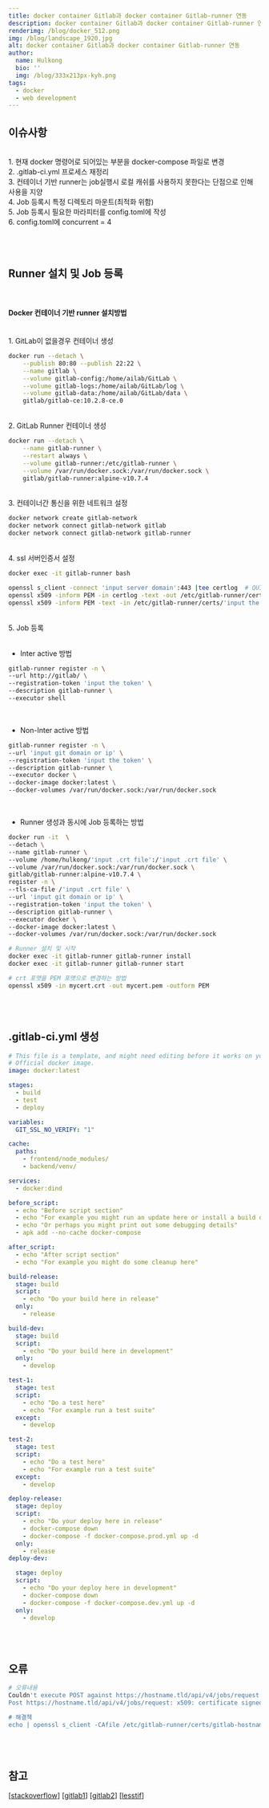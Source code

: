 ```yaml
---
title: docker container Gitlab과 docker container Gitlab-runner 연동
description: docker container Gitlab과 docker container Gitlab-runner 연동
renderimg: /blog/docker_512.png
img: /blog/landscape_1920.jpg
alt: docker container Gitlab과 docker container Gitlab-runner 연동
author:
  name: Hulkong
  bio: ''
  img: /blog/333x213px-kyh.png
tags:
  - docker
  - web development
---
```


## 이슈사항
<br/>
1. 현재 docker 명령어로 되어있는 부분을 docker-compose 파일로 변경<br/>
2. .gitlab-ci.yml 프로세스 재정리<br/>
3. 컨테이너 기반 runner는 job실행시 로컬 캐쉬를 사용하지 못한다는 단점으로 인해 사용을 지양<br/>
4. Job 등록시 특정 디렉토리 마운트(최적화 위함)<br/>
5. Job 등록시 필요한 마라피터를 config.toml에 작성<br/>
6. config.toml에 concurrent = 4

<br/><br/>
## Runner 설치 및 Job 등록
<br/>
<h4>Docker 컨테이너 기반 runner 설치방법</h4>
<br/>
1. GitLab이 없을경우 컨테이너 생성

```bash
docker run --detach \
    --publish 80:80 --publish 22:22 \
    --name gitlab \
    --volume gitlab-config:/home/ailab/GitLab \
    --volume gitlab-logs:/home/ailab/GitLab/log \
    --volume gitlab-data:/home/ailab/GitLab/data \
    gitlab/gitlab-ce:10.2.8-ce.0
```
<br/>
2. GitLab Runner 컨테이너 생성

```bash
docker run --detach \
    --name gitlab-runner \
    --restart always \
    --volume gitlab-runner:/etc/gitlab-runner \
    --volume /var/run/docker.sock:/var/run/docker.sock \
    gitlab/gitlab-runner:alpine-v10.7.4
```

<br/>
3. 컨테이너간 통신을 위한 네트워크 설정

```bash
docker network create gitlab-network
docker network connect gitlab-network gitlab
docker network connect gitlab-network gitlab-runner
```

<br/>
4. ssl 서버인증서 설정

```bash
docker exec -it gitlab-runner bash

openssl s_client -connect 'input server domain':443 |tee certlog  # QUIT 입력
openssl x509 -inform PEM -in certlog -text -out /etc/gitlab-runner/certs/'input the filename' # 서버 인증서 생성
openssl x509 -inform PEM -text -in /etc/gitlab-runner/certs/'input the filename' # 확인 과정
```

<br/>
5. Job 등록
<br/><br/>

- Inter active 방법
```bash
gitlab-runner register -n \
--url http://gitlab/ \
--registration-token 'input the token' \
--description gitlab-runner \
--executor shell
```
<br/>

- Non-Inter active 방법
```bash
gitlab-runner register -n \
--url 'input git domain or ip' \
--registration-token 'input the token' \
--description gitlab-runner \
--executor docker \
--docker-image docker:latest \
--docker-volumes /var/run/docker.sock:/var/run/docker.sock
```
<br/>

- Runner 생성과 동시에 Job 등록하는 방법
```bash
docker run -it  \
--detach \
--name gitlab-runner \
--volume /home/hulkong/'input .crt file':/'input .crt file' \
--volume /var/run/docker.sock:/var/run/docker.sock \
gitlab/gitlab-runner:alpine-v10.7.4 \
register -n \
--tls-ca-file /'input .crt file' \
--url 'input git domain or ip' \
--registration-token 'input the token' \
--description gitlab-runner \
--executor docker \
--docker-image docker:latest \
--docker-volumes /var/run/docker.sock:/var/run/docker.sock

# Runner 설치 및 시작
docker exec -it gitlab-runner gitlab-runner install
docker exec -it gitlab-runner gitlab-runner start
```

```bash
# crt 포맷을 PEM 포맷으로 변경하는 방법
openssl x509 -in mycert.crt -out mycert.pem -outform PEM
```
<br/><br/>
## .gitlab-ci.yml 생성

```yml
# This file is a template, and might need editing before it works on your project.
# Official docker image.
image: docker:latest

stages:
  - build
  - test
  - deploy

variables:
  GIT_SSL_NO_VERIFY: "1"

cache:
  paths:
    - frontend/node_modules/
    - backend/venv/

services:
  - docker:dind

before_script:
  - echo "Before script section"
  - echo "For example you might run an update here or install a build dependency"
  - echo "Or perhaps you might print out some debugging details"
  - apk add --no-cache docker-compose

after_script:
  - echo "After script section"
  - echo "For example you might do some cleanup here"

build-release:
  stage: build
  script:
    - echo "Do your build here in release"
  only:
    - release

build-dev:
  stage: build
  script:
    - echo "Do your build here in development"
  only:
    - develop

test-1:
  stage: test
  script: 
    - echo "Do a test here"
    - echo "For example run a test suite"
  except:
    - develop

test-2:
  stage: test
  script: 
    - echo "Do a test here"
    - echo "For example run a test suite"
  except:
    - develop

deploy-release:
  stage: deploy
  script:
    - echo "Do your deploy here in release"
    - docker-compose down
    - docker-compose -f docker-compose.prod.yml up -d
  only:
    - release
deploy-dev:

  stage: deploy
  script:
    - echo "Do your deploy here in development"
    - docker-compose down
    - docker-compose -f docker-compose.dev.yml up -d
  only:
    - develop
```
<br/><br/>

## 오류

```bash
# 오류내용
Couldn't execute POST against https://hostname.tld/api/v4/jobs/request:
Post https://hostname.tld/api/v4/jobs/request: x509: certificate signed by unknown authority

# 해결책
echo | openssl s_client -CAfile /etc/gitlab-runner/certs/gitlab-hostname.tld.crt -connect gitlab-hostname.tld:443
```

<br/><br/>

## 참고

[[stackoverflow](https://stackoverflow.com/questions/44458410/gitlab-ci-runner-ignore-self-signed-certificate)]
[[gitlab1](https://gitlab.com/gitlab-org/gitlab-runner/-/issues/3180)]
[[gitlab2](https://docs.gitlab.com/runner/configuration/tls-self-signed.html)]
[[lesstif](https://www.lesstif.com/gitbook/https-ssl-curl-web-browser-16744456.html)]
